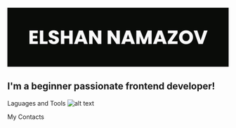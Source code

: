 ![Header](https://github.com/elshanamazov/elshanamazov/blob/main/assets/banner-git.jpg)

## I'm a beginner passionate frontend developer!

Laguages and Tools
![alt text](https://github.com/elshanamazov/elshanamazov/blob/main/assets/html5.svg>)

My Contacts
